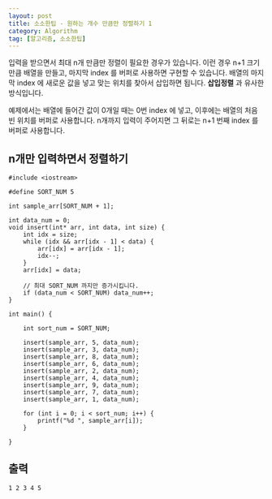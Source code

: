 ```yaml
---
layout: post
title: 소소한팁 - 원하는 개수 만큼만 정렬하기 1
category: Algorithm
tag: [알고리즘, 소소한팁]
---
```


입력을 받으면서 최대 n개 만큼만 정렬이 필요한 경우가 있습니다. 이런 경우 n+1 크기 만큼 배열을 만들고, 마지막 index 를 버퍼로 사용하면 구현할 수 있습니다. 배열의 마지막 index 에 새로운 값을 넣고 맞는 위치를 찾아서 삽입하면 됩니다. **삽입정렬** 과 유사한 방식입니다.

<div class="message">
예제에서는 배열에 들어간 값이 0개일 때는 0번 index 에 넣고, 이후에는 배열의 처음 빈 위치를 버퍼로 사용합니다. n개까지 입력이 주어지면 그 뒤로는 n+1 번째 index 를 버퍼로 사용합니다.
</div>

## n개만 입력하면서 정렬하기
```
#include <iostream>

#define SORT_NUM 5

int sample_arr[SORT_NUM + 1];

int data_num = 0;
void insert(int* arr, int data, int size) {
	int idx = size;
	while (idx && arr[idx - 1] < data) {
		arr[idx] = arr[idx - 1];
		idx--;
	}
	arr[idx] = data;

	// 최대 SORT_NUM 까지만 증가시킵니다.
	if (data_num < SORT_NUM) data_num++;
}

int main() {

	int sort_num = SORT_NUM;

	insert(sample_arr, 5, data_num);
	insert(sample_arr, 3, data_num);
	insert(sample_arr, 8, data_num);
	insert(sample_arr, 6, data_num);
	insert(sample_arr, 2, data_num);
	insert(sample_arr, 4, data_num);
	insert(sample_arr, 9, data_num);
	insert(sample_arr, 7, data_num);
	insert(sample_arr, 1, data_num);

	for (int i = 0; i < sort_num; i++) {
		printf("%d ", sample_arr[i]);
	}

}
```

## 출력
```
1 2 3 4 5
```